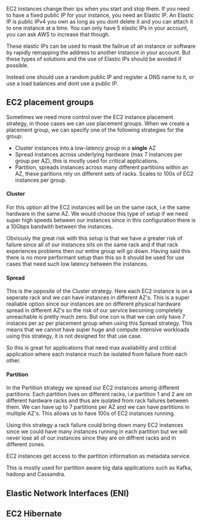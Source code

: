 EC2 instances change their ips when you start and stop them. If you need to have
a fixed public IP for your instance, you need an Elastic IP. An Elastic IP is
public IPv4 you own as long as you dont delete it and you can attach it to one
instance at a time. You can only have 5 elastic IPs in your account, you can ask
AWS to increase that though.

These elastic IPs can be used to mask the failirue of an instance or software by
rapidly remapping the address to another instance in your account. But these
types of solutions and the use of Elastic IPs should be avoided if possible.

Instead one should use a random public IP and register a DNS name to it, or use
a load balances and dont use a public IP.

## EC2 placement groups
Sometimes we need more control over the EC2 instance placement strategy, in
those cases we can use placement groups. When we create a placement group, we
can specify one of the following strategies for the group:
- Cluster instances into a low-latency group in a __single__ AZ
- Spread instances across underlying hardware (max 7 instances per group per
  AZ), this is mostly used for critical applications.
- Partition, spreads instances across many different partitions within an AZ,
  these paritions rely on different sets of racks. Scales to 100s of EC2
  instances per group.

#### Cluster
For this option all the EC2 instances will be on the same rack, i.e the same
hardware in the same AZ. We would choose this type of setup if we need super
high speeds between our instances since in this configuration there is a 10Gbps
bandwith between the instances.

Obviously the great risk with this setup is that we have a greater risk of
failure since all of our instances sits on the same rack and if that rack
experiences problems then our entire group will go down. Having said this there
is no more performant setup than this so it should be used for use cases that
need such low latency between the instances.

#### Spread
This is the opposite of the Cluster strategy. Here each EC2 instance is on a
seperate rack and we can have instances in different AZ's. This is a super
realiable option since our instances are on different physical hardware spread
in different AZ's so the risk of our service becoming completely unreachable is
pretty much zero. But one con is that we can only have 7 instaces per az per
placement group when using this Spread strategy. This means that we cannot have
super huge and compute intensive workloads using this strategy, it is not
designed for that use case. 

So this is great for applications that need max availability and critical
application where each instance much be isolated from failure from each other.

#### Partition
In the Partition strategy we spread our EC2 instances among different
partitions. Each partition lives on different racks, i.e partition 1 and 2 are
on different hardware racks and thus are isolated from rack failures between
them. We can have up to 7 partitions per AZ and we can have partitions in
multiple AZ's. This allows us to have 100s of EC2 instances running. 

Using this strategy a rack failure could bring down many EC2 instances since we
could have many instances running in each partition but we will never lose all
of our instances since they are on diffrent racks and in different zones. 

EC2 instances get access to the partition information as metadata service. 

This is mostly used for partition aware big data applications such as Kafka,
hadoop and Cassandra. 

## Elastic Network Interfaces (ENI)


## EC2 Hibernate

